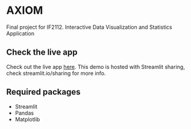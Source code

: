 # AXIOM
Final project for IF2112.
Interactive Data Visualization and Statistics Application

## Check the live app
Check out the live app [here](https://share.streamlit.io/christo2511/project_if2112/main/TUBES_IF2112.py). This demo is hosted with Streamlit sharing, check streamlit.io/sharing for more info.

## Required packages
- Streamlit
- Pandas
- Matplotlib
